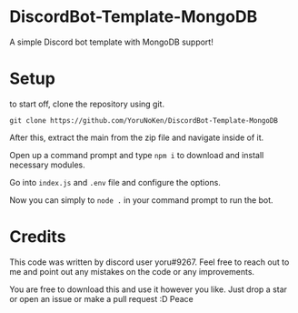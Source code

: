 # DiscordBot-Template-MongoDB

A simple Discord bot template with MongoDB support!

# Setup

to start off, clone the repository using git.

```git clone https://github.com/YoruNoKen/DiscordBot-Template-MongoDB```

After this, extract the main from the zip file and navigate inside of it.

Open up a command prompt and type `npm i` to download and install necessary modules.

Go into `index.js` and `.env` file and configure the options.

Now you can simply to `node .` in your command prompt to run the bot.

# Credits

This code was written by discord user yoru#9267. Feel free to reach out to me and point out any mistakes on the code or any improvements.

You are free to download this and use it however you like. Just drop a star or open an issue or make a pull request :D Peace